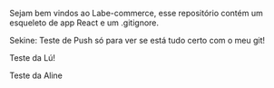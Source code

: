 Sejam bem vindos ao Labe-commerce, esse repositório contém um esqueleto de app React e um .gitignore.


Sekine: Teste de Push só para ver se está tudo certo com o meu git!

Teste da Lú!

Teste da Aline